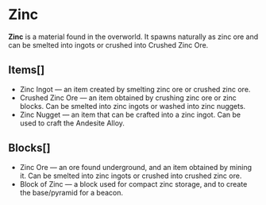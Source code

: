 # Zinc

**Zinc** is a material found in the overworld. It spawns naturally as zinc ore and can be smelted into ingots or crushed into Crushed Zinc Ore.

## Items[]

- Zinc Ingot — an item created by smelting zinc ore or crushed zinc ore.
- Crushed Zinc Ore — an item obtained by crushing zinc ore or zinc blocks. Can be smelted into zinc ingots or washed into zinc nuggets.
- Zinc Nugget — an item that can be crafted into a zinc ingot. Can be used to craft the Andesite Alloy.

## Blocks[]

- Zinc Ore — an ore found underground, and an item obtained by mining it. Can be smelted into zinc ingots or crushed into crushed zinc ore.
- Block of Zinc — a block used for compact zinc storage, and to create the base/pyramid for a beacon.